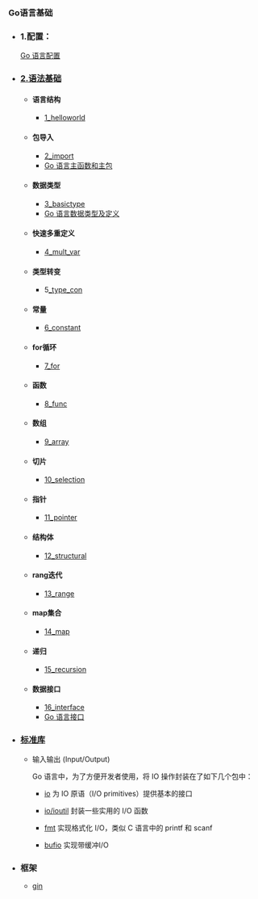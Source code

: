 ### Go语言基础

* ### 1.配置：

  [Go 语言配置]()

* ### [2.语法基础](https://m.runoob.com/go/go-tutorial.html)

  * #### 语言结构

    * [1_helloworld](https://github.com/linxinloningg/Go_Note/blob/main/1_helloworld.go)

  * #### 包导入

    * [2_import](https://github.com/linxinloningg/Go_Note/blob/main/2_import.go)
    * [Go 语言主函数和主包](https://github.com/linxinloningg/Go_Note/blob/main/%E6%96%87%E6%A1%A3/Go%20%E8%AF%AD%E8%A8%80%E4%B8%BB%E5%87%BD%E6%95%B0%E5%92%8C%E4%B8%BB%E5%8C%85.md)

  * #### 数据类型

    * [3_basictype](https://github.com/linxinloningg/Go_Note/blob/main/3_basictype.go)
    * [Go 语言数据类型及定义](https://github.com/linxinloningg/Go_Note/blob/main/%E6%96%87%E6%A1%A3/Go%20%E8%AF%AD%E8%A8%80%E6%95%B0%E6%8D%AE%E7%B1%BB%E5%9E%8B%E5%8F%8A%E5%AE%9A%E4%B9%89.md)

  * #### 快速多重定义

    * [4_mult_var](https://github.com/linxinloningg/Go_Note/blob/main/4_mult_var.go)

  * #### 类型转变

    * 5[_type_con](https://github.com/linxinloningg/Go_Note/blob/main/5_type_con.go)

  * #### 常量

    * [6_constant](https://github.com/linxinloningg/Go_Note/blob/main/6_constant.go)

  * #### for循环

    * [7_for](https://github.com/linxinloningg/Go_Note/blob/main/7_for.go)

  * #### 函数

    * [8_func](https://github.com/linxinloningg/Go_Note/blob/main/8_func.go)

  * #### 数组

    * [9_array](https://github.com/linxinloningg/Go_Note/blob/main/9_array.go)

  * #### 切片

    * [10_selection](https://github.com/linxinloningg/Go_Note/blob/main/10_selection.go)

  * #### 指针

    * [11_pointer](https://github.com/linxinloningg/Go_Note/blob/main/11_pointer.go)

  * #### 结构体

    * [12_structural](https://github.com/linxinloningg/Go_Note/blob/main/12_structural.go)

  * #### rang迭代

    * [13_range](https://github.com/linxinloningg/Go_Note/blob/main/13_range.go)

  * #### map集合

    * [14_map](https://github.com/linxinloningg/Go_Note/blob/main/14_map.go)

  * #### 递归

    * [15_recursion](https://github.com/linxinloningg/Go_Note/blob/main/15_recursion.go)

  * #### 数据接口

    * [16_interface](https://github.com/linxinloningg/Go_Note/blob/main/16_interface.go)
    * [Go 语言接口](https://github.com/linxinloningg/Go_Note/blob/main/%E6%96%87%E6%A1%A3/Go%20%E8%AF%AD%E8%A8%80%E6%8E%A5%E5%8F%A3.md)

* ### [标准库](https://github.com/polaris1119/The-Golang-Standard-Library-by-Example/blob/master/directory.md)

  * 输入输出 (Input/Output)

    Go 语言中，为了方便开发者使用，将 IO 操作封装在了如下几个包中：

    - [io](http://docs.studygolang.com/pkg/io/) 为 IO 原语（I/O primitives）提供基本的接口

      

    - [io/ioutil](http://docs.studygolang.com/pkg/io/ioutil/) 封装一些实用的 I/O 函数

      

    - [fmt](http://docs.studygolang.com/pkg/fmt/) 实现格式化 I/O，类似 C 语言中的 printf 和 scanf

      

    - [bufio](http://docs.studygolang.com/pkg/bufio/) 实现带缓冲I/O

* ### 框架

  * [gin](https://geektutu.com/post/quick-go-gin.html)

  

  

  

  

  

  

  

  





